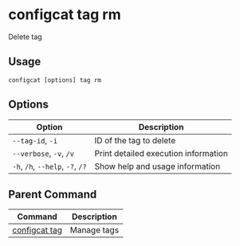 # configcat tag rm
Delete tag
## Usage
```
configcat [options] tag rm
```
## Options
| Option | Description |
| ------ | ----------- |
| `--tag-id`, `-i` | ID of the tag to delete |
| `--verbose`, `-v`, `/v` | Print detailed execution information |
| `-h`, `/h`, `--help`, `-?`, `/?` | Show help and usage information |
## Parent Command
| Command | Description |
| ------ | ----------- |
| [configcat tag](configcat-tag.md) | Manage tags |
